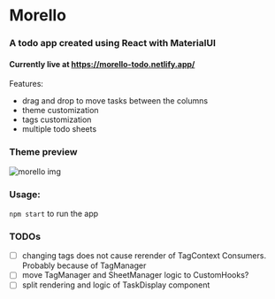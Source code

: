 # Morello
### A todo app created using React with MaterialUI

#### Currently live at https://morello-todo.netlify.app/

Features:
- drag and drop to move tasks between the columns
- theme customization
- tags customization
- multiple todo sheets

### Theme preview
![morello img](https://user-images.githubusercontent.com/59033082/159799189-c48f30d9-c1d1-4af7-9c3c-aa3b54695045.jpg)

### Usage:  
`npm start` to run the app

### TODOs
- [ ] changing tags does not cause rerender of TagContext Consumers. Probably because of TagManager
- [ ] move TagManager and SheetManager logic to CustomHooks?
- [ ] split rendering and logic of TaskDisplay component

